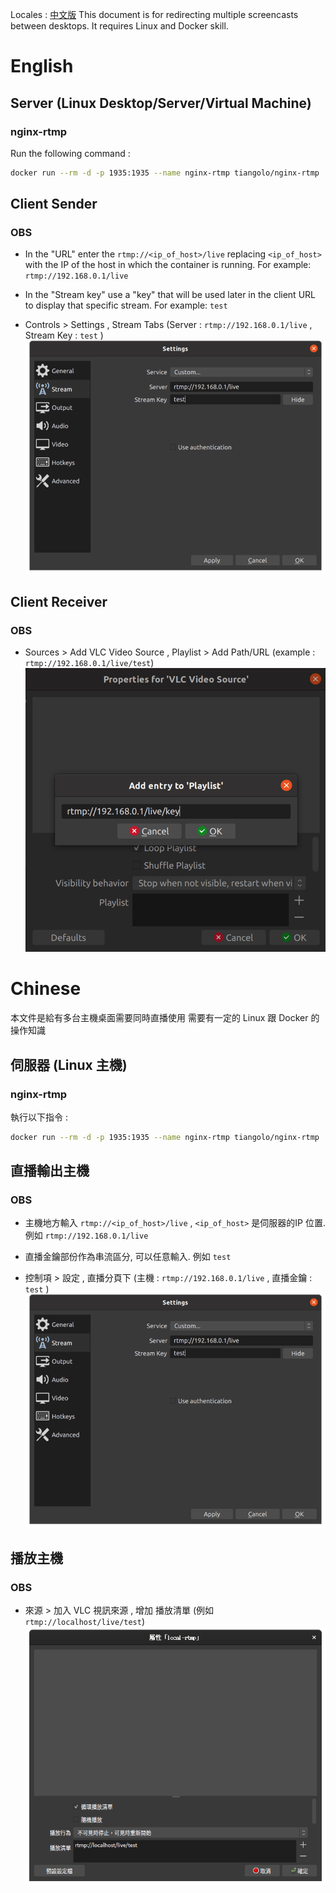 Locales : [中文版](#chinese)
This document is for redirecting multiple screencasts between desktops.
It requires Linux and Docker skill.

# English
## Server (Linux Desktop/Server/Virtual Machine)
### nginx-rtmp
Run the following command :
```bash
docker run --rm -d -p 1935:1935 --name nginx-rtmp tiangolo/nginx-rtmp
```

## Client Sender
### OBS
- In the "URL" enter the `rtmp://<ip_of_host>/live` replacing `<ip_of_host>` with the IP of the host in which the container is running. For example: `rtmp://192.168.0.1/live`
- In the "Stream key" use a "key" that will be used later in the client URL to display that specific stream. For example: `test`

- Controls > Settings , Stream Tabs (Server : `rtmp://192.168.0.1/live` , Stream Key : `test` )
![](images/streaming_obs_sender.png)

## Client Receiver 
### OBS
 - Sources > Add VLC Video Source , Playlist > Add Path/URL (example : `rtmp://192.168.0.1/live/test`)
![](images/streaming_obs_receiver.png)
# Chinese
本文件是給有多台主機桌面需要同時直播使用
需要有一定的 Linux 跟 Docker 的操作知識

## 伺服器 (Linux 主機)
### nginx-rtmp
執行以下指令 :
```bash
docker run --rm -d -p 1935:1935 --name nginx-rtmp tiangolo/nginx-rtmp
```

## 直播輸出主機
### OBS
- 主機地方輸入 `rtmp://<ip_of_host>/live` , `<ip_of_host>` 是伺服器的IP 位置. 例如 `rtmp://192.168.0.1/live`
- 直播金鑰部份作為串流區分, 可以任意輸入. 例如 `test`

- 控制項 > 設定 , 直播分頁下 (主機 : `rtmp://192.168.0.1/live` , 直播金鑰 : `test` )
![](images/streaming_obs_sender.png)

## 播放主機
### OBS
- 來源 > 加入 VLC 視訊來源 , 增加 播放清單 (例如 `rtmp://localhost/live/test`)
![](images/streaming_obs_receiver_cht.png)